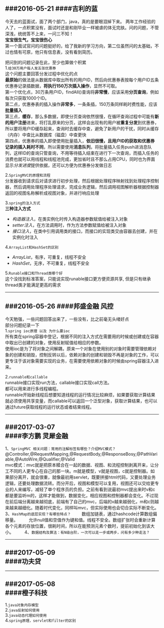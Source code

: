 ###2016-05-21
####吉利的蓝
---
今天去的蓝面试，面了两个部门，java，真的是要眼泪掉下来。
两年工作经验的人了，一点积累没有，面试时还是和刚毕业一样被虐的体无完肤。问的问题，不管深浅，统统答不上来，一问三不知！       
**宝宝很生气，宝宝很伤心**   
第一个面试官问的问题挺好的，给了我新的学习方向，第二位虽然问的太基础，不过也情有可原，他只有信息表，没有看到简历。

把问到的问题记录在此，至少也算做个积累    
1.`给30万用户每人发五张优惠券`     
这个问题主要回答分发过程中优化的点    
**最原始**的做法是从数据库中取出所有的用户ID，然后向优惠券表按每个用户ID五条优惠券记录插数据，**将执行150万次插入操作**，显然不可取。    
第一个优化点，30万条用户ID，findAll()查询将**非常慢**，应该采用**分页查询**，例如每次只获取1000个ID。    
第二点，优惠券表的插入操作**非常多**，一条条插，150万条同样耗时费性能，应该**批量插入**    
第三点，**缓存**，那么多数据，即使分页查询依然很慢，在循环查询过程中可能有**新的用户注册**进来，将打乱原来的分页，这样会出现有的用户被**重复分发**到优惠券，所以要将用户ID缓存起来，查询时去缓存中查，避免了新用户的干扰，同时从缓存（内存）中查比从数据库（磁盘）中查更快    
第四点，优惠券的插入即使使用批量插入，**依旧很慢，且用户ID的获取和优惠券记录的插入耗时不同**，所以需要使用**消息队列**，将批量插入任务push进消息队列，这样ID的查询只管查询，不用等待插入结束在进行下一次查询，而插入任务的消费也就可以用线程和线程池完成，更加省时且不那么占用CPU，同时也为界面显示*分发进度*提供依据，还可以方便为优惠券分发做日志    

2.`SpringMVC的原理和流程`    
分发器收到请求后对请求进行初步处理，然后根据处理程序映射找到处理程序控制器，然后调用处理程序处理请求，完成业务逻辑，然后调用视图解析器根据控制器返回的视图名称解析成视图对象，并进行响应处理    

3.`spring的注入方式`     
**三种注入方式**     
* *构造器注入*，在类实例化时传入构造器参数赋值给被注入对象    
* *setter注入*，在方法调用时，作为方法参数赋值给被注入对象    
* *接口注入*，在类中引用调用类的接口，而接口的实现类交由容器去创建，并在实例化时注入    

4.`ArrayList和HashSet的区别`    
* *ArrayList*，有序，可重复，线程不安全    
* *HashSet*，无序，不可重复，线程不安全     

5.`Runable接口和Thread类哪个好`     
这个没找到标准答案，只能说实现runable接口更方便资源共享,
但是只有继承thread类才能满足更高的需求    

---
###2016-05-26
####邦盛金融 风控
---
今天勉强，一些问题回答出来了，一些没有，比之前毫无头绪好点     
部分问题纪录一下    
1.`spring ioc原理 以及 为什么要ioc`      
所有类在spring容器中登记，根据不同的注入方式在需要用的时候或创建或在容器中取出已创建的对象，使用反射赋值给相应的参数。     
使用ioc是为了将对象之间解耦，原来一个对象在使用别的对象时需要管理依赖对象的创建和销毁，控制反转以后，依赖对象的创建和销毁不再是对象的工作，可以更专注于该对象需要实现的业务，在需要使用依赖对象的时候由spring容器注入进来。     

2.`runnable和callable`     
runnable接口实现run方法，callable接口实现call方法。      
都可以用来进行多线程编程。    
runnable开始新线程后想要知道线程的运行情况比较麻烦，如果要获取计算结果就必须使用共享变量，而callable可以返回一个泛型对象，获取计算结果，也可以通过future获取线程的运行状态或者结束线程。

---
###2017-03-07      
####李方鹏 灵犀金融    
---
1、`SpringMVC 相关问题：常用的注解标签有哪些？介绍MVC模式？`      
@Controller,@RequestMapping,@RequestBody,@ResponseBosy,@PathVariable,@AutoWire,@Qualifier,@Valid       
mvc模式：mvc就是把原本糅合在一起的数据、视图、和流程控制剥离开来，让分工不同的人更专心在自己的那一块。m就是模型，v就是视图，c就是控制器。如果部分离开，就会很重，就像最初用servlet，既要拼接html代码，又要处理业务逻辑，还要处理数据流转。而分开后，视图和模型可以复用，视图还可以交给更专业的人来编写，减轻了单个程序员的负担。之前有看到说最初mvc提出来时v和c都是要监听m的，这样才能做到，数据变化，相应视图和控制器都会变化。不过现在前后端分离越来越彻底，前端有了自己的mvc，后端的v越来越弱化，m和c则越来越来越细化。随着时代变化，同样叫mvc，但实际使用也会切合实际不断变化。
3、`HashMap的底层实现？有哪些特点？`        
数组加链表，通过hashcode计算数组偏移量。        
允许null值和空值作为键和值。线程不安全。数组扩张时会重新计算各个元素的存放位置，很耗时间，所以在能预测元素个数时，提前初始化到该大小。        
4、`数据结构及算法：有N级台阶，一次可以走一步或两步，问有多少种走法？`    

---
###2017-05-09       
####功夫贷      
---



---
###2017-05-08          
####橙子科技        
---
1.`java对象内存模型`      
2.`java反射如何使用`        
3.`java动态代理如何使用`       
4.`spring原理，servlet和filter的区别`        
